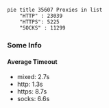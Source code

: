 
```mermaid
pie title 35607 Proxies in list
    "HTTP" : 23039
    "HTTPS": 5225
    "SOCKS" : 11299
```

### Some Info
#### Average Timeout

- mixed: 2.7s
- http: 1.3s
- https: 8.7s
- socks: 6.6s